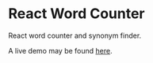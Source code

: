 # React Word Counter
React word counter and synonym finder. 

A live demo may be found [here](https://yli-yasir.github.io/word-counter/).
